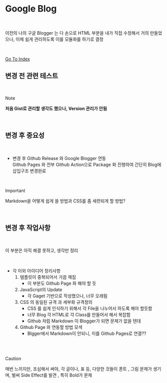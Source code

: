 # Google Blog 

</br>

이전의 나의 구글 Blogger 는 다 손으로 HTML 부분을 내가 직접 수정해서 거의 만들었으나,
이제 쉽게 관리하도록 이를 모듈화를 하기로 결정   

</br>

[Go To Index](index.md)

## 변경 전 관련 테스트 

</br>

> [!NOTE]  
> **처음 Gist로 관리할 생각도 했으나, Version 관리가 안됨** 

</br>

## 변경 후 중요성 

</br>

* 변경 후 Github Release 와 Google Blogger 연동    
    Github Pages 와 전부 Github Action으로 Package 화 진행하여 간단히 Blog에 삽입구조 변경완료       
    
</br>

> [!IMPORTANT]  
>  Markdown을 어떻게 쉽게 쓸 방법과 CSS를 좀 세련되게 할 방법?     


</br>

## 변경 후 작업사항 

</br>

이 부분은 아직 해결 못하고, 생각만 정리    


</br>

* 각 이외 아이디어 정리사항  
    1. 템플릿이 중복되어서 가끔 깨짐 
        * 이 부분도 Github Page 화 해야 할 듯 
    2. JavaScript의 Update 
        * 각 Gaget 기반으로 작성했으나, 너무 오래됨           
    3. CSS 의 동일된 규격 과 세부화 규격정의   
        * CSS 를 쉽게 인식하기 위해서 각 File을 나누어서 하도록 해야 할듯함    
        * 너무 Blog 각 HTML로 각 Class를 만들어서 해서 복잡함              
        * Github 처럼 Markdown 이 Blogger가 되면 문제가 없을 텐데          
    4. Github Page 와 연동할 방법 모색 
        * Blgger에서 Markdown이 안되니, 이를 Github Pages로 연결??   
</br>


</br>

> [!CAUTION]         
> 매번 느끼지만, 조심해서 써야, 각 글이나, 표 등, 다양한 것들이 폰트 , 그림 문제가 생기며, 
> 벌써 Side Effect를 발견 , 특히 Bold가 문제 


</br>



